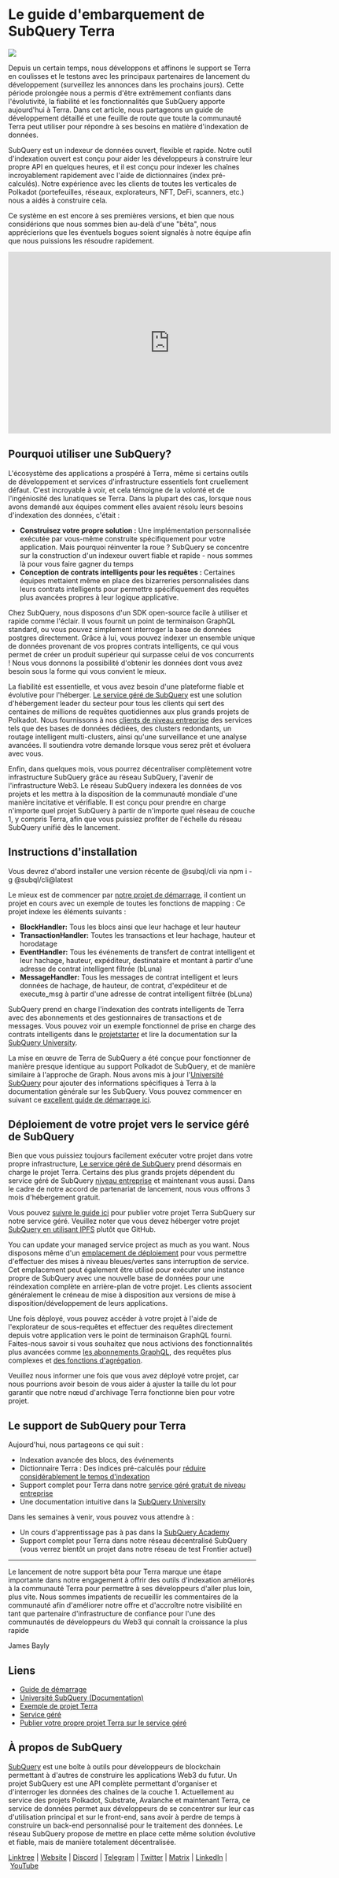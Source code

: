 # Le guide d'embarquement de SubQuery Terra

![](https://miro.medium.com/max/1400/1*DiTE9KuzH0xHLojzGWxOuw.png)

Depuis un certain temps, nous développons et affinons le support se Terra en coulisses et le testons avec les principaux partenaires de lancement du développement (surveillez les annonces dans les prochains jours). Cette période prolongée nous a permis d'être extrêmement confiants dans l'évolutivité, la fiabilité et les fonctionnalités que SubQuery apporte aujourd'hui à Terra. Dans cet article, nous partageons un guide de développement détaillé et une feuille de route que toute la communauté Terra peut utiliser pour répondre à ses besoins en matière d'indexation de données.

SubQuery est un indexeur de données ouvert, flexible et rapide. Notre outil d'indexation ouvert est conçu pour aider les développeurs à construire leur propre API en quelques heures, et il est conçu pour indexer les chaînes incroyablement rapidement avec l'aide de dictionnaires (index pré-calculés). Notre expérience avec les clients de toutes les verticales de Polkadot (portefeuilles, réseaux, explorateurs, NFT, DeFi, scanners, etc.) nous a aidés à construire cela.

Ce système en est encore à ses premières versions, et bien que nous considérions que nous sommes bien au-delà d'une "bêta", nous apprécierions que les éventuels bogues soient signalés à notre équipe afin que nous puissions les résoudre rapidement.

<iframe width="656" height="369" src="https://www.youtube.com/embed/dS7h3isQCeA" title="YouTube video player" frameborder="0" allow="accelerometer; autoplay; clipboard-write; encrypted-media; gyroscope; picture-in-picture" allowfullscreen></iframe>

## Pourquoi utiliser une SubQuery?

L'écosystème des applications a prospéré à Terra, même si certains outils de développement et services d'infrastructure essentiels font cruellement défaut. C'est incroyable à voir, et cela témoigne de la volonté et de l'ingéniosité des lunatiques se Terra. Dans la plupart des cas, lorsque nous avons demandé aux équipes comment elles avaient résolu leurs besoins d'indexation des données, c'était :

- **Construisez votre propre solution :** Une implémentation personnalisée exécutée par vous-même construite spécifiquement pour votre application. Mais pourquoi réinventer la roue ? SubQuery se concentre sur la construction d'un indexeur ouvert fiable et rapide - nous sommes là pour vous faire gagner du temps
- **Conception de contrats intelligents pour les requêtes :** Certaines équipes mettaient même en place des bizarreries personnalisées dans leurs contrats intelligents pour permettre spécifiquement des requêtes plus avancées propres à leur logique applicative.

Chez SubQuery, nous disposons d'un SDK open-source facile à utiliser et rapide comme l'éclair. Il vous fournit un point de terminaison GraphQL standard, ou vous pouvez simplement interroger la base de données postgres directement. Grâce à lui, vous pouvez indexer un ensemble unique de données provenant de vos propres contrats intelligents, ce qui vous permet de créer un produit supérieur qui surpasse celui de vos concurrents ! Nous vous donnons la possibilité d'obtenir les données dont vous avez besoin sous la forme qui vous convient le mieux.

La fiabilité est essentielle, et vous avez besoin d'une plateforme fiable et évolutive pour l'héberger. [Le service géré de SubQuery](https://managedservice.subquery.networks) est une solution d'hébergement leader du secteur pour tous les clients qui sert des centaines de millions de requêtes quotidiennes aux plus grands projets de Polkadot. Nous fournissons à nos [clients de niveau entreprise](./20211228-enterprise-hosted.md) des services tels que des bases de données dédiées, des clusters redondants, un routage intelligent multi-clusters, ainsi qu'une surveillance et une analyse avancées. Il soutiendra votre demande lorsque vous serez prêt et évoluera avec vous.

Enfin, dans quelques mois, vous pourrez décentraliser complètement votre infrastructure SubQuery grâce au réseau SubQuery, l'avenir de l'infrastructure Web3. Le réseau SubQuery indexera les données de vos projets et les mettra à la disposition de la communauté mondiale d'une manière incitative et vérifiable. Il est conçu pour prendre en charge n'importe quel projet SubQuery à partir de n'importe quel réseau de couche 1, y compris Terra, afin que vous puissiez profiter de l'échelle du réseau SubQuery unifié dès le lancement.

## Instructions d'installation

Vous devrez d'abord installer une version récente de @subql/cli via npm i -g @subql/cli@latest

Le mieux est de commencer par [notre projet de démarrage](https://github.com/subquery/terra-subql-starter), il contient un projet en cours avec un exemple de toutes les fonctions de mapping : Ce projet indexe les éléments suivants :

- **BlockHandler:** Tous les blocs ainsi que leur hachage et leur hauteur
- **TransactionHandler:** Toutes les transactions et leur hachage, hauteur et horodatage
- **EventHandler:** Tous les événements de transfert de contrat intelligent et leur hachage, hauteur, expéditeur, destinataire et montant à partir d'une adresse de contrat intelligent filtrée (bLuna)
- **MessageHandler:** Tous les messages de contrat intelligent et leurs données de hachage, de hauteur, de contrat, d'expéditeur et de execute_msg à partir d'une adresse de contrat intelligent filtrée (bLuna)

SubQuery prend en charge l'indexation des contrats intelligents de Terra avec des abonnements et des gestionnaires de transactions et de messages. Vous pouvez voir un exemple fonctionnel de prise en charge des contrats intelligents dans le [projetstarter](https://github.com/subquery/terra-subql-starter) et lire la documentation sur la [SubQuery University](http://localhost:8080/build/manifest.html#mapping-handlers-and-filters).

La mise en œuvre de Terra de SubQuery a été conçue pour fonctionner de manière presque identique au support Polkadot de SubQuery, et de manière similaire à l'approche de Graph. Nous avons mis à jour l'[Université SubQuery](https://university.subquery.network/) pour ajouter des informations spécifiques à Terra à la documentation générale sur les SubQuery. Vous pouvez commencer en suivant ce [excellent guide de démarrage ici](http://university.subquery.network/quickstart/quickstart-terra.html).

## Déploiement de votre projet vers le service géré de SubQuery

Bien que vous puissiez toujours facilement exécuter votre projet dans votre propre infrastructure, [Le service géré de SubQuery](https://managedservice.subquery.networks) prend désormais en charge le projet Terra. Certains des plus grands projets dépendent du service géré de SubQuery [niveau entreprise](./20211228-enterprise-hosted.md) et maintenant vous aussi. Dans le cadre de notre accord de partenariat de lancement, nous vous offrons 3 mois d'hébergement gratuit.

Vous pouvez [suivre le guide ici](https://university.subquery.network/run_publish/publish.html) pour publier votre projet Terra SubQuery sur notre service géré. Veuillez noter que vous devez héberger votre projet [SubQuery en utilisant IPFS](https://university.subquery.network/run_publish/publish.html) plutôt que GitHub.

You can update your managed service project as much as you want. Nous disposons même d'un [emplacement de déploiement](./20210604-Deployment-Slots-are-here-for-SubQuery-Projects.md) pour vous permettre d'effectuer des mises à niveau bleues/vertes sans interruption de service. Cet emplacement peut également être utilisé pour exécuter une instance propre de SubQuery avec une nouvelle base de données pour une réindexation complète en arrière-plan de votre projet. Les clients associent généralement le créneau de mise à disposition aux versions de mise à disposition/développement de leurs applications.

Une fois déployé, vous pouvez accéder à votre projet à l'aide de l'explorateur de sous-requêtes et effectuer des requêtes directement depuis votre application vers le point de terminaison GraphQL fourni. Faites-nous savoir si vous souhaitez que nous activions des fonctionnalités plus avancées comme [les abonnements GraphQL](https://university.subquery.network/run_publish/subscription.html), des requêtes plus complexes et [des fonctions d'agrégation](https://university.subquery.network/run_publish/aggregate.html).

Veuillez nous informer une fois que vous avez déployé votre projet, car nous pourrions avoir besoin de vous aider à ajuster la taille du lot pour garantir que notre nœud d'archivage Terra fonctionne bien pour votre projet.

## Le support de SubQuery pour Terra

Aujourd'hui, nous partageons ce qui suit :

- Indexation avancée des blocs, des événements
- Dictionnaire Terra : Des indices pré-calculés pour [réduire considérablement le temps d'indexation](./20210630-SubQuery-Just-Got-a-lot-Faster-with-the-Dictionary.md)
- Support complet pour Terra dans notre [service géré gratuit de niveau entreprise](./20211228-enterprise-hosted.md)
- Une documentation intuitive dans la [SubQuery University](https://university.subquery.network/)

Dans les semaines à venir, vous pouvez vous attendre à :

- Un cours d'apprentissage pas à pas dans la [SubQuery Academy](https://blog.subquery.network/blogs/20211018-subquery-launches-the-subquery-academy.html)
- Support complet pour Terra dans notre réseau décentralisé SubQuery (vous verrez bientôt un projet dans notre réseau de test Frontier actuel)

---

Le lancement de notre support bêta pour Terra marque une étape importante dans notre engagement à offrir des outils d'indexation améliorés à la communauté Terra pour permettre à ses développeurs d'aller plus loin, plus vite. Nous sommes impatients de recueillir les commentaires de la communauté afin d'améliorer notre offre et d'accroître notre visibilité en tant que partenaire d'infrastructure de confiance pour l'une des communautés de développeurs du Web3 qui connaît la croissance la plus rapide

James Bayly

## Liens

- [Guide de démarrage](https://university.subquery.network/quickstart/quickstart-terra.html)
- [Université SubQuery (Documentation)](https://university.subquery.network/)
- [Exemple de projet Terra](https://github.com/subquery/terra-subql-starter)
- [Service géré](https://explorer.subquery.network/)
- [Publier votre propre projet Terra sur le service géré](https://project.subquery.network/)

## À propos de SubQuery

[SubQuery](https://subquery.network/) est une boîte à outils pour développeurs de blockchain permettant à d'autres de construire les applications Web3 du futur. Un projet SubQuery est une API complète permettant d'organiser et d'interroger les données des chaînes de la couche 1. Actuellement au service des projets Polkadot, Substrate, Avalanche et maintenant Terra, ce service de données permet aux développeurs de se concentrer sur leur cas d'utilisation principal et sur le front-end, sans avoir à perdre de temps à construire un back-end personnalisé pour le traitement des données. Le réseau SubQuery propose de mettre en place cette même solution évolutive et fiable, mais de manière totalement décentralisée.

​​[Linktree](https://linktr.ee/subquerynetwork) | [Website](https://subquery.network/) | [Discord](https://discord.com/invite/78zg8aBSMG) | [Telegram](https://t.me/subquerynetwork) | [Twitter](https://twitter.com/subquerynetwork) | [Matrix](https://matrix.to/#/#subquery:matrix.org) | [LinkedIn](https://www.linkedin.com/company/subquery) | [YouTube](https://www.youtube.com/channel/UCi1a6NUUjegcLHDFLr7CqLw)
